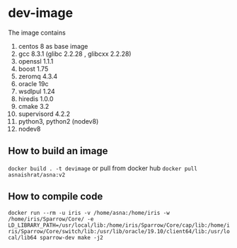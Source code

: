 # dev-image
The image contains
1. centos 8 as base image
2. gcc 8.3.1 (glibc 2.2.28 , glibcxx 2.2.28)
3. openssl 1.1.1
4. boost 1.75
5. zeromq 4.3.4
6. oracle 19c
7. wsdlpul 1.24
8. hiredis 1.0.0
9. cmake 3.2
10. supervisord 4.2.2
11. python3, python2 (nodev8)
12. nodev8

## How to build an image
```docker build . -t devimage```
or 
pull from docker hub
```docker pull asnaishrat/asna:v2```

## How to compile code
 ``` docker run --rm -u iris -v /home/asna:/home/iris -w /home/iris/Sparrow/Core/ -e LD_LIBRARY_PATH=/usr/local/lib:/home/iris/Sparrow/Core/cap/lib:/home/iris/Sparrow/Core/switch/lib:/usr/lib/oracle/19.10/client64/lib:/usr/local/lib64 sparrow-dev make -j2 ```
